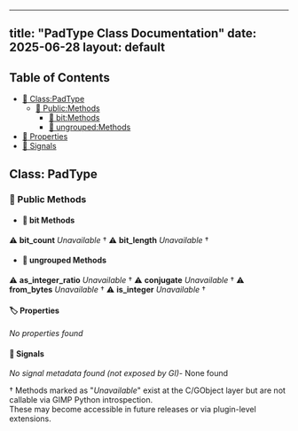 <!-- Formatted by A³BS formatter.py -->
<!-- Generated by A³BS document.py -->
---
title: "PadType Class Documentation"
date: 2025-06-28
layout: default
---

## Table of Contents
- [🔧 Class:PadType](#class-padtype)
  - [ 🔹 Public:Methods](#public-methods)
    - [ 🔹 bit:Methods](#bit-methods)
    - [ 🔹 ungrouped:Methods](#ungrouped-methods)
- [🔧 Properties](#properties-)
- [🔧 Signals](#signals-)
## Class: PadType
### 🔹 Public Methods
<a name="public-methods"></a>
- #### 🔹 bit Methods
<a name="bit-methods"></a>
⚠️ **bit_count** _Unavailable_ †
⚠️ **bit_length** _Unavailable_ †
- #### 🔹 ungrouped Methods
<a name="ungrouped-methods"></a>
⚠️ **as_integer_ratio** _Unavailable_ †
⚠️ **conjugate** _Unavailable_ †
⚠️ **from_bytes** _Unavailable_ †
⚠️ **is_integer** _Unavailable_ †
#### 🏷️ Properties
<a name="properties-"></a>
_No properties found_
#### 📣 Signals
<a name="signals-"></a>
_No signal metadata found (not exposed by GI)_- None found

† Methods marked as "_Unavailable_" exist at the C/GObject layer but are not callable via GIMP Python introspection.  
These may become accessible in future releases or via plugin-level extensions.